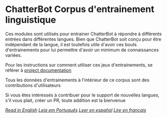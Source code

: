 # ChatterBot Corpus d'entrainement linguistique

Ces modules sont utilisés pour entrainer ChatterBot à répondre à différents entrées dans différentes langues.
Bien que ChatterBot soit conçu pour être indépendant de la langue, il est toutefois utile d'avoir ces bouts 
d'entrainements pour lui permettre d'avoir un minimum de connaissances variées.

Pour les instructions sur comment utiliser ces jeux d'entrainements, se référer à [project documentation](https://github.com/gunthercox/ChatterBot/wiki/Training)

Tous les données d'entrainements à l'intérieur de ce corpus sont des contributions d'utilisateurs

Si vous êtes intéressés à contribuer pour le support de nouvelles langues, s'il vous plait, créer un PR, toute addition est la bienvenue


*[Read in English](readme.md)*
*[Leia em Português](readme.pt.md)*
*[Leer en español](readme-es.md)*
*[Lire en francais](readme-fr.md)*
